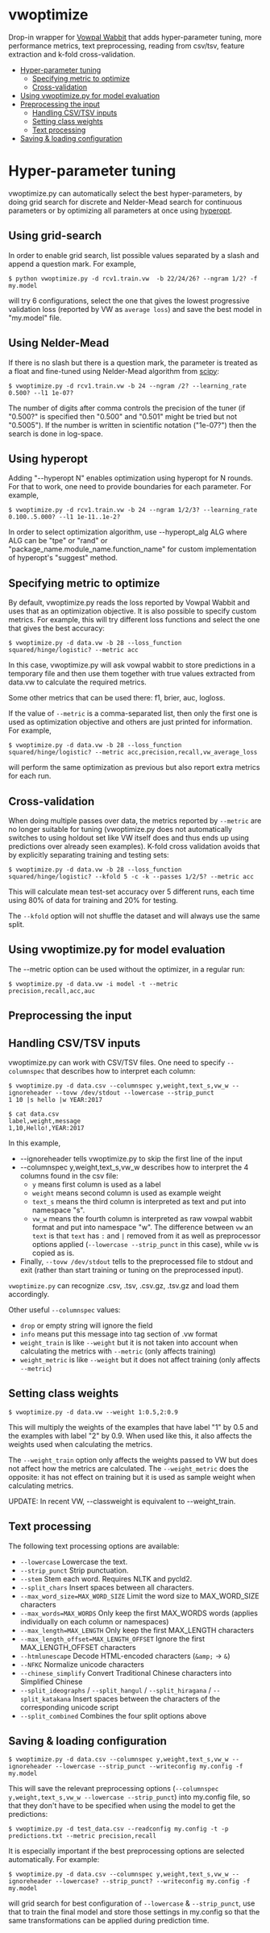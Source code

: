 # vwoptimize

Drop-in wrapper for [Vowpal Wabbit](https://github.com/JohnLangford/vowpal_wabbit) that adds hyper-parameter tuning, more performance metrics, text preprocessing, reading from csv/tsv, feature extraction and k-fold cross-validation.

* [Hyper\-parameter tuning](#hyper-parameter-tuning)
  * [Specifying metric to optimize](#specifying-metric-to-optimize)
  * [Cross\-validation](#cross-validation)
* [Using vwoptimize\.py for model evaluation](#using-vwoptimizepy-for-model-evaluation)
* [Preprocessing the input](#preprocessing-the-input)
  * [Handling CSV/TSV inputs](#handling-csvtsv-inputs)
  * [Setting class weights](#setting-class-weights)
  * [Text processing](#text-processing)
* [Saving &amp; loading configuration](#saving--loading-configuration)

# Hyper-parameter tuning

vwoptimize.py can automatically select the best hyper-parameters, by doing grid search for discrete and Nelder-Mead search for continuous parameters or by optimizing all parameters at once using [hyperopt](https://github.com/hyperopt/hyperopt).

## Using grid-search

In order to enable grid search, list possible values separated by a slash and append a question mark. For example,

    $ python vwoptimize.py -d rcv1.train.vw  -b 22/24/26? --ngram 1/2? -f my.model

will try 6 configurations, select the one that gives the lowest progressive validation loss (reported by VW as `average loss`) and save the best model in "my.model" file.

## Using Nelder-Mead

If there is no slash but there is a question mark, the parameter is treated as a float and fine-tuned using Nelder-Mead algorithm from [scipy](https://docs.scipy.org/doc/scipy/reference/optimize.minimize-neldermead.html):

    $ vwoptimize.py -d rcv1.train.vw -b 24 --ngram /2? --learning_rate 0.500? --l1 1e-07?

The number of digits after comma controls the precision of the tuner (if "0.500?" is specified then "0.500" and "0.501" might be tried but not "0.5005"). If the number is written in scientific notation ("1e-07?") then the search is done in log-space.

## Using hyperopt

Adding "--hyperopt N" enables optimization using hyperopt for N rounds. For that to work, one need to provide boundaries for each parameter. For example,

    $ vwoptimize.py -d rcv1.train.vw -b 24 --ngram 1/2/3? --learning_rate 0.100..5.000? --l1 1e-11..1e-2?

In order to select optimization algorithm, use --hyperopt_alg ALG where ALG can be "tpe" or "rand" or "package_name.module_name.function_name" for custom implementation of hyperopt's "suggest" method.

## Specifying metric to optimize

By default, vwoptimize.py reads the loss reported by Vowpal Wabbit and uses that as an optimization objective. It is also possible to specify custom metrics. For example, this will try different loss functions and select the one that gives the best accuracy:

    $ vwoptimize.py -d data.vw -b 28 --loss_function squared/hinge/logistic? --metric acc

In this case, vwoptimize.py will ask vowpal wabbit to store predictions in a temporary file and then use them together with true values extracted from data.vw to calculate the required metrics.

Some other metrics that can be used there: f1, brier, auc, logloss.

If the value of `--metric` is a comma-separated list, then only the first one is used as optimization objective and others are just printed for information. For example,

    $ vwoptimize.py -d data.vw -b 28 --loss_function squared/hinge/logistic? --metric acc,precision,recall,vw_average_loss

will perform the same optimization as previous but also report extra metrics for each run.

## Cross-validation

When doing multiple passes over data, the metrics reported by `--metric` are no longer suitable for tuning (vwoptimize.py does not automatically switches to using holdout set like VW itself does and thus ends up using predictions over already seen examples). K-fold cross validation avoids that by explicitly separating training and testing sets:

    $ vwoptimize.py -d data.vw -b 28 --loss_function squared/hinge/logistic? --kfold 5 -c -k --passes 1/2/5? --metric acc

This will calculate mean test-set accuracy over 5 different runs, each time using 80% of data for training and 20% for testing.

The `--kfold` option will not shuffle the dataset and will always use the same split.

## Using vwoptimize.py for model evaluation

The --metric option can be used without the optimizer, in a regular run:

    $ vwoptimize.py -d data.vw -i model -t --metric precision,recall,acc,auc

## Preprocessing the input

## Handling CSV/TSV inputs

vwoptimize.py can work with CSV/TSV files. One need to specify `--columnspec` that describes how to interpret each column:

    $ vwoptimize.py -d data.csv --columnspec y,weight,text_s,vw_w --ignoreheader --tovw /dev/stdout --lowercase --strip_punct
    1 10 |s hello |w YEAR:2017

    $ cat data.csv
    label,weight,message
    1,10,Hello!,YEAR:2017

In this example,

  * --ignoreheader tells vwoptimize.py to skip the first line of the input
  * --columnspec y,weight,text_s,vw_w describes how to interpret the 4 columns found in the csv file:
    - `y` means first column is used as a label
    - `weight` means second column is used as example weight
    - `text_s` means the third column is interpreted as text and put into namespace "s".
    - `vw_w` means the fourth column is interpreted as raw vowpal wabbit format and put into namespace "w". The difference between `vw` an `text` is that `text` has
      `:` and `|` removed from it as well as preprocessor options applied (`--lowercase --strip_punct` in this case), while `vw` is copied as is.
  * Finally, `--tovw /dev/stdout` tells to the preprocessed file to stdout and exit (rather than start training or tuning on the preprocessed input).

`vwoptimize.py` can recognize .csv, .tsv, .csv.gz, .tsv.gz and load them accordingly.

Other useful `--columnspec` values:

  * `drop` or empty string will ignore the field
  * `info` means put this message into tag section of .vw format
  * `weight_train` is like `--weight` but it is not taken into account when calculating the metrics with `--metric` (only affects training)
  * `weight_metric` is like `--weight` but it does not affect training (only affects `--metric`)

## Setting class weights

    $ vwoptimize.py -d data.vw --weight 1:0.5,2:0.9

This will multiply the weights of the examples that have label "1" by 0.5 and the examples with label "2" by 0.9. When used like this, it also affects the weights used when calculating the metrics.

The `--weight_train` option only affects the weights passed to VW but does not affect how the metrics are calculated. The `--weight_metric` does the opposite: it has not effect on training but it is used as sample weight when calculating metrics.

UPDATE: In recent VW, --classweight is equivalent to --weight_train.

## Text processing

The following text processing options are available:

  * `--lowercase` Lowercase the text.
  * `--strip_punct`  Strip punctuation.
  * `--stem`  Stem each word. Requires NLTK and pycld2.
  * `--split_chars`  Insert spaces between all characters.
  * `--max_word_size=MAX_WORD_SIZE`  Limit the word size to MAX_WORD_SIZE characters
  * `--max_words=MAX_WORDS`  Only keep the first MAX_WORDS words (applies individually on each column or namespaces)
  * `--max_length=MAX_LENGTH`  Only keep the first MAX_LENGTH characters
  * `--max_length_offset=MAX_LENGTH_OFFSET`  Ignore the first MAX_LENGTH_OFFSET characters
  * `--htmlunescape` Decode HTML-encoded characters (`&amp;` -> `&`)
  * `--NFKC` Normalize unicode characters
  * `--chinese_simplify` Convert Traditional Chinese characters into Simplified Chinese
  * `--split_ideographs` / `--split_hangul` / `--split_hiragana` / `--split_katakana` Insert spaces between the characters of the corresponding unicode script
  * `--split_combined` Combines the four split options above

## Saving & loading configuration

    $ vwoptimize.py -d data.csv --columnspec y,weight,text_s,vw_w --ignoreheader --lowercase --strip_punct --writeconfig my.config -f my.model

This will save the relevant preprocessing options (`--columnspec y,weight,text_s,vw_w --lowercase --strip_punct`) into my.config file, so that they don't have to be specified
when using the model to get the predictions:

    $ vwoptimize.py -d test_data.csv --readconfig my.config -t -p predictions.txt --metric precision,recall

It is especially important if the best preprocessing options are selected automatically. For example:

    $ vwoptimize.py -d data.csv --columnspec y,weight,text_s,vw_w --ignoreheader --lowercase? --strip_punct? --writeconfig my.config -f my.model

will grid search for best configuration of `--lowercase` & `--strip_punct`, use that to train the final model and store those settings in my.config so that the same transformations can be applied during prediction time.
